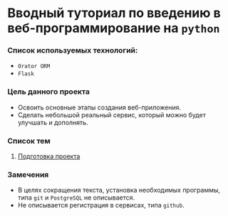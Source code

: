 # Вводный туториал по введению в веб-программирование на `python`

### Список используемых технологий:
* `Orator ORM`
* `Flask`

### Цель данного проекта
* Освоить основные этапы создания веб-приложения.
* Сделать небольшой реальный сервис, который можно будет улучшать и дополнять.

### Список тем
1. [Подготовка проекта](doc/preparing.md)


### Замечения
* В целях сокращения текста, установка необходимых программы, типа `git` и `PostgreSQL` не описывается.
* Не описывается регистрация в сервисах, типа `github`.